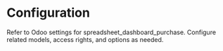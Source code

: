 # Configuration

Refer to Odoo settings for spreadsheet_dashboard_purchase. Configure related models, access rights, and options as needed.
